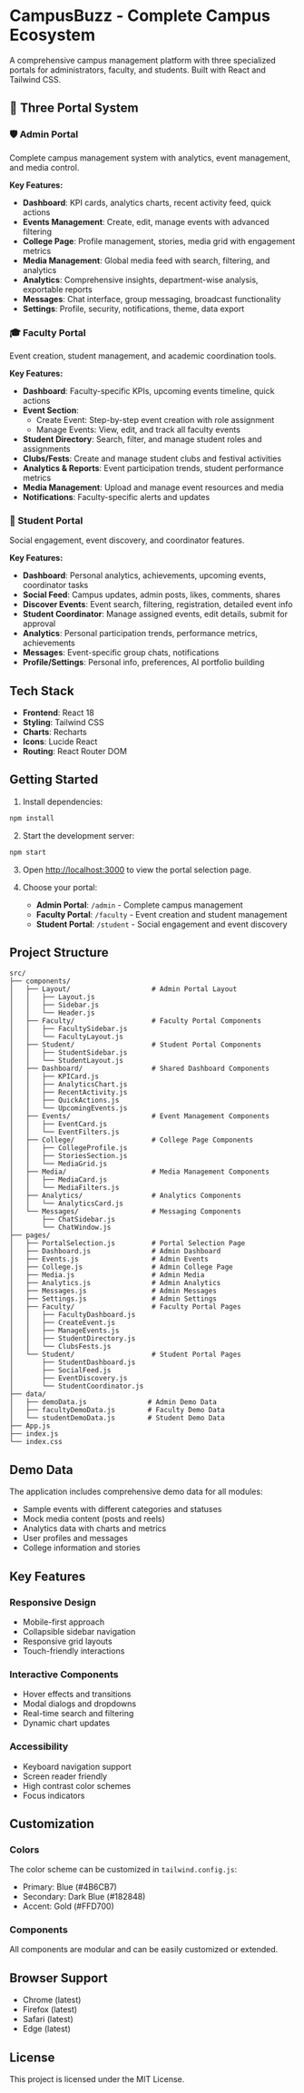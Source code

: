 # CampusBuzz - Complete Campus Ecosystem

A comprehensive campus management platform with three specialized portals for administrators, faculty, and students. Built with React and Tailwind CSS.

## 🎯 Three Portal System

### 🛡️ Admin Portal
Complete campus management system with analytics, event management, and media control.

**Key Features:**
- **Dashboard**: KPI cards, analytics charts, recent activity feed, quick actions
- **Events Management**: Create, edit, manage events with advanced filtering
- **College Page**: Profile management, stories, media grid with engagement metrics
- **Media Management**: Global media feed with search, filtering, and analytics
- **Analytics**: Comprehensive insights, department-wise analysis, exportable reports
- **Messages**: Chat interface, group messaging, broadcast functionality
- **Settings**: Profile, security, notifications, theme, data export

### 🎓 Faculty Portal
Event creation, student management, and academic coordination tools.

**Key Features:**
- **Dashboard**: Faculty-specific KPIs, upcoming events timeline, quick actions
- **Event Section**: 
  - Create Event: Step-by-step event creation with role assignment
  - Manage Events: View, edit, and track all faculty events
- **Student Directory**: Search, filter, and manage student roles and assignments
- **Clubs/Fests**: Create and manage student clubs and festival activities
- **Analytics & Reports**: Event participation trends, student performance metrics
- **Media Management**: Upload and manage event resources and media
- **Notifications**: Faculty-specific alerts and updates

### 👥 Student Portal
Social engagement, event discovery, and coordinator features.

**Key Features:**
- **Dashboard**: Personal analytics, achievements, upcoming events, coordinator tasks
- **Social Feed**: Campus updates, admin posts, likes, comments, shares
- **Discover Events**: Event search, filtering, registration, detailed event info
- **Student Coordinator**: Manage assigned events, edit details, submit for approval
- **Analytics**: Personal participation trends, performance metrics, achievements
- **Messages**: Event-specific group chats, notifications
- **Profile/Settings**: Personal info, preferences, AI portfolio building

## Tech Stack

- **Frontend**: React 18
- **Styling**: Tailwind CSS
- **Charts**: Recharts
- **Icons**: Lucide React
- **Routing**: React Router DOM

## Getting Started

1. Install dependencies:
```bash
npm install
```

2. Start the development server:
```bash
npm start
```

3. Open [http://localhost:3000](http://localhost:3000) to view the portal selection page.

4. Choose your portal:
   - **Admin Portal**: `/admin` - Complete campus management
   - **Faculty Portal**: `/faculty` - Event creation and student management
   - **Student Portal**: `/student` - Social engagement and event discovery

## Project Structure

```
src/
├── components/
│   ├── Layout/                    # Admin Portal Layout
│   │   ├── Layout.js
│   │   ├── Sidebar.js
│   │   └── Header.js
│   ├── Faculty/                   # Faculty Portal Components
│   │   ├── FacultySidebar.js
│   │   └── FacultyLayout.js
│   ├── Student/                   # Student Portal Components
│   │   ├── StudentSidebar.js
│   │   └── StudentLayout.js
│   ├── Dashboard/                 # Shared Dashboard Components
│   │   ├── KPICard.js
│   │   ├── AnalyticsChart.js
│   │   ├── RecentActivity.js
│   │   ├── QuickActions.js
│   │   └── UpcomingEvents.js
│   ├── Events/                    # Event Management Components
│   │   ├── EventCard.js
│   │   └── EventFilters.js
│   ├── College/                   # College Page Components
│   │   ├── CollegeProfile.js
│   │   ├── StoriesSection.js
│   │   └── MediaGrid.js
│   ├── Media/                     # Media Management Components
│   │   ├── MediaCard.js
│   │   └── MediaFilters.js
│   ├── Analytics/                 # Analytics Components
│   │   └── AnalyticsCard.js
│   └── Messages/                  # Messaging Components
│       ├── ChatSidebar.js
│       └── ChatWindow.js
├── pages/
│   ├── PortalSelection.js         # Portal Selection Page
│   ├── Dashboard.js               # Admin Dashboard
│   ├── Events.js                  # Admin Events
│   ├── College.js                 # Admin College Page
│   ├── Media.js                   # Admin Media
│   ├── Analytics.js               # Admin Analytics
│   ├── Messages.js                # Admin Messages
│   ├── Settings.js                # Admin Settings
│   ├── Faculty/                   # Faculty Portal Pages
│   │   ├── FacultyDashboard.js
│   │   ├── CreateEvent.js
│   │   ├── ManageEvents.js
│   │   ├── StudentDirectory.js
│   │   └── ClubsFests.js
│   └── Student/                   # Student Portal Pages
│       ├── StudentDashboard.js
│       ├── SocialFeed.js
│       ├── EventDiscovery.js
│       └── StudentCoordinator.js
├── data/
│   ├── demoData.js               # Admin Demo Data
│   ├── facultyDemoData.js        # Faculty Demo Data
│   └── studentDemoData.js        # Student Demo Data
├── App.js
├── index.js
└── index.css
```

## Demo Data

The application includes comprehensive demo data for all modules:
- Sample events with different categories and statuses
- Mock media content (posts and reels)
- Analytics data with charts and metrics
- User profiles and messages
- College information and stories

## Key Features

### Responsive Design
- Mobile-first approach
- Collapsible sidebar navigation
- Responsive grid layouts
- Touch-friendly interactions

### Interactive Components
- Hover effects and transitions
- Modal dialogs and dropdowns
- Real-time search and filtering
- Dynamic chart updates

### Accessibility
- Keyboard navigation support
- Screen reader friendly
- High contrast color schemes
- Focus indicators

## Customization

### Colors
The color scheme can be customized in `tailwind.config.js`:
- Primary: Blue (#4B6CB7)
- Secondary: Dark Blue (#182848)
- Accent: Gold (#FFD700)

### Components
All components are modular and can be easily customized or extended.

## Browser Support

- Chrome (latest)
- Firefox (latest)
- Safari (latest)
- Edge (latest)

## License

This project is licensed under the MIT License.
